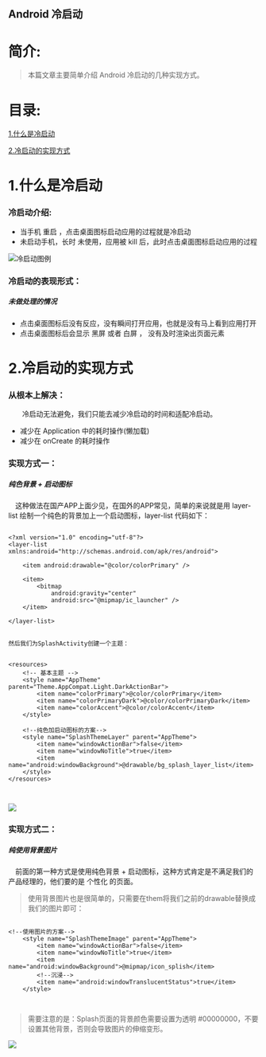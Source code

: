 Android 冷启动
-------------

# 简介:
> 本篇文章主要简单介绍 Android 冷启动的几种实现方式。

# 目录:
[1.什么是冷启动](#1)

[2.冷启动的实现方式](#2)



# <span id = "1">**1.什么是冷启动**</span>

### 冷启动介绍:


- 当手机 重启 ，点击桌面图标启动应用的过程就是冷启动
- 未启动手机，长时 未使用，应用被 kill 后，此时点击桌面图标启动应用的过程

![冷启动图例](https://upload-images.jianshu.io/upload_images/1760510-511c02a72c475c0c.gif?imageMogr2/auto-orient/strip|imageView2/2/w/470)

### 冷启动的表现形式：

##### 未做处理的情况

- 点击桌面图标后没有反应，没有瞬间打开应用，也就是没有马上看到应用打开
- 点击桌面图标后会显示 黑屏 或者 白屏 ， 没有及时渲染出页面元素



# <span id = "2">**2.冷启动的实现方式**</span>

### 从根本上解决：

&emsp;&emsp;冷启动无法避免，我们只能去减少冷启动的时间和适配冷启动。

- 减少在 Application 中的耗时操作(懒加载)
- 减少在 onCreate 的耗时操作


### 实现方式一：

##### 纯色背景 + 启动图标

&ensp;&ensp;这种做法在国产APP上面少见，在国外的APP常见，简单的来说就是用 layer-list 绘制一个纯色的背景加上一个启动图标，layer-list 代码如下：


```

<?xml version="1.0" encoding="utf-8"?>
<layer-list xmlns:android="http://schemas.android.com/apk/res/android">

    <item android:drawable="@color/colorPrimary" />

    <item>
        <bitmap
            android:gravity="center"
            android:src="@mipmap/ic_launcher" />
    </item>

</layer-list>


```


`然后我们为SplashActivity创建一个主题：`

```

<resources>
    <!-- 基本主题 -->
    <style name="AppTheme" parent="Theme.AppCompat.Light.DarkActionBar">
        <item name="colorPrimary">@color/colorPrimary</item>
        <item name="colorPrimaryDark">@color/colorPrimaryDark</item>
        <item name="colorAccent">@color/colorAccent</item>
    </style>

    <!--纯色加启动图标的方案-->
    <style name="SplashThemeLayer" parent="AppTheme">
        <item name="windowActionBar">false</item>
        <item name="windowNoTitle">true</item>
        <item name="android:windowBackground">@drawable/bg_splash_layer_list</item>
    </style>
</resources>



```



![](https://upload-images.jianshu.io/upload_images/1760510-6adc32c300df24e2.gif?imageMogr2/auto-orient/strip|imageView2/2/w/470)


### 实现方式二：

##### 纯使用背景图片

&ensp;&ensp;前面的第一种方式是使用纯色背景 + 启动图标，这种方式肯定是不满足我们的产品经理的，他们要的是 个性化 的页面。

> 使用背景图片也是很简单的，只需要在them将我们之前的drawable替换成我们的图片即可：


```

<!--使用图片的方案-->
    <style name="SplashThemeImage" parent="AppTheme">
        <item name="windowActionBar">false</item>
        <item name="windowNoTitle">true</item>
        <item name="android:windowBackground">@mipmap/icon_splish</item>
        <!--沉浸-->
        <item name="android:windowTranslucentStatus">true</item>
    </style>



```


> 需要注意的是：Splash页面的背景颜色需要设置为透明 #00000000，不要设置其他背景，否则会导致图片的伸缩变形。


![](https://upload-images.jianshu.io/upload_images/1760510-99749cd115a60e6e.gif?imageMogr2/auto-orient/strip|imageView2/2/w/470)



